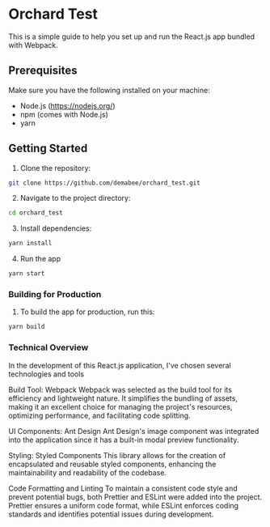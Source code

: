 # Orchard Test

This is a simple guide to help you set up and run the React.js app bundled with Webpack.

## Prerequisites

Make sure you have the following installed on your machine:

- Node.js (https://nodejs.org/)
- npm (comes with Node.js)
- yarn

## Getting Started

1. Clone the repository:

  ```bash
  git clone https://github.com/demabee/orchard_test.git
  ```

2. Navigate to the project directory:

  ```bash
  cd orchard_test
  ```

3. Install dependencies:
  ```bash
  yarn install
  ```

4. Run the app
  ```bash
  yarn start
  ```

### Building for Production

1. To build the app for production, run this:
  ```bash
  yarn build
  ```

### Technical Overview

In the development of this React.js application, I've chosen several technologies and tools

Build Tool: Webpack
Webpack was selected as the build tool for its efficiency and lightweight nature. It simplifies the bundling of assets, making it an excellent choice for managing the project's resources, optimizing performance, and facilitating code splitting.

UI Components: Ant Design
Ant Design's image component was integrated into the application since it has a built-in modal preview functionality.

Styling: Styled Components
This library allows for the creation of encapsulated and reusable styled components, enhancing the maintainability and readability of the codebase.

Code Formatting and Linting
To maintain a consistent code style and prevent potential bugs, both Prettier and ESLint were added into the project. Prettier ensures a uniform code format, while ESLint enforces coding standards and identifies potential issues during development.